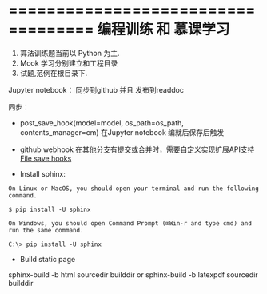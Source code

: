 ===================================
编程训练 和 慕课学习
===================================

1. 算法训练题当前以 Python 为主.
2. Mook 学习分别建立和工程目录
3. 试题,范例在根目录下.


Jupyter notebook： 同步到github 并且 发布到readdoc

同步：
* post_save_hook(model=model, os_path=os_path, contents_manager=cm)
  在Jupyter notebook 编就后保存后触发

* github webhook 在其他分支有提交或合并时，需要自定义实现扩展API支持 
[File save hooks](https://jupyter-notebook.readthedocs.io/en/stable/extending/savehooks.html?highlight=hook)


* Install sphinx:

```
On Linux or MacOS, you should open your terminal and run the following command.

$ pip install -U sphinx

On Windows, you should open Command Prompt (⊞Win-r and type cmd) and run the same command.

C:\> pip install -U sphinx

```
* Build static page

 sphinx-build -b html sourcedir builddir
 or sphinx-build -b latexpdf sourcedir builddir